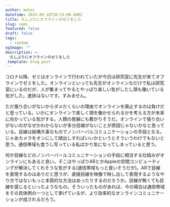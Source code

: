 ```yaml
---
author: matac
datetime: 2023-09-18T20:33:00.000Z
title: 久しぶりにオフラインのゼミをした
slug: semi
featured: false
draft: false
tags:
  - random
ogImage: ""
description: >-
  久しぶりにオフラインのゼミをした
_template: blog_post
---
```


コロナ以降、ゼミはオンラインで行われていたが今日は研究室に先生が来てオフラインでゼミをした。オンラインといっても先生がオンラインなだけで私は研究室にいるのだが、人が集まってやるとやっぱり楽しい気がしたし頭も働いている気がした。進捗はないです。すみません。

ただ張り合いがないからダメだくらいの理由でオンラインを廃止するのは負けだと思っている。いかにオンラインで楽しく頭を働かせられるかを考える方が未来に向かっている気がする。人類の発展にも繋がりそうだ。オンラインで張り合いがないのがなぜかわからないが多分目線がないことが原因じゃないかなと思っている。目線は結構大事なものでノンバーバルコミュニケーションの手段となる。じゃあカメラをオンにして顔出しすればいいかというとそういうわけでもないと思う。通信帯域も食うし写っている私ばかり気になってしまっていると思う。

何か目線などのノンバーバールコミュニケーションの手段に相当する仕組みがオンラインにもあると良い。そこはやっぱりARとかAppleの空間コンピューティングが解決してくれそうな気がする(通信帯域もっと食いそうだが)。ARで目線を表現するのはありだと思うが、直接目線を映像で映し出して表現するようなやり方ではないもっと本質的な方法はあったりするのだろうか。目線が無くても目線を感じるといったようなもの。そういったものがあれば、今の場合は通信帯域をその具体例の一つとして挙げているが、より効率的なオンラインコミュニケーションが成されるだろう。